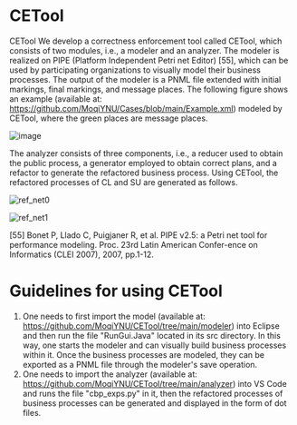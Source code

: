 # CETool
CETool
We develop a correctness enforcement tool called CETool, which consists of two modules, i.e., a modeler and an analyzer. The modeler is realized on PIPE (Platform Independent Petri net Editor) [55], which can be used by participating organizations to visually model their business processes. The output of the modeler is a PNML file extended with initial markings, final markings, and message places. The following figure shows an example (available at: https://github.com/MoqiYNU/Cases/blob/main/Example.xml) modeled by CETool, where the green places are message places.
 
![image](https://github.com/MoqiYNU/CETool/assets/49392929/59235af9-001c-472e-b7f2-8628d8abfe5a) 

The analyzer consists of three components, i.e., a reducer used to obtain the public process, a generator employed to obtain correct plans, and a refactor to generate the refactored business process. Using CETool, the refactored processes of CL and SU are generated as follows.

![ref_net0](https://github.com/MoqiYNU/CETool/assets/49392929/bcadaa55-ca2b-4fc8-823d-44b09554b6bd) 

![ref_net1](https://github.com/MoqiYNU/CETool/assets/49392929/f991f3b3-fa2f-48c1-a954-1939b58e759b) 

[55]	Bonet P, Llado C, Puigjaner R, et al. PIPE v2.5: a Petri net tool for performance modeling. Proc. 23rd Latin American Confer-ence on Informatics (CLEI 2007), 2007, pp.1-12.

# Guidelines for using CETool
1. One needs to first import the model (available at: https://github.com/MoqiYNU/CETool/tree/main/modeler) into Eclipse and then run the file "RunGui.Java" located in its src directory. In this way, one starts the modeler and can visually build business processes within it. Once the business processes are modeled, they can be exported as a PNML file through the modeler's save operation.
2. One needs to import the analyzer (available at: https://github.com/MoqiYNU/CETool/tree/main/analyzer) into VS Code and runs the file "cbp_exps.py" in it, then the refactored processes of business processes can be generated and displayed in the form of dot files.
